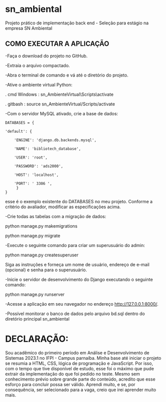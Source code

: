 # sn_ambiental
Projeto prático de implementação back end - Seleção para estágio na empresa SN Ambiental 

## COMO EXECUTAR A APLICAÇÃO

-Faça o download do projeto no GitHub.

-Extraia o arquivo compactado.

-Abra o terminal de comando e vá até o diretório do projeto.

-Ative o ambiente virtual Python:

. cmd Windows : sn_AmbienteVirtual\Scripts\activate

. gitbash : source sn_AmbienteVirtual/Scripts/activate


-Com o servidor MySQL ativado, crie a base de dados:

    DATABASES = {

    'default': {
    
        'ENGINE': 'django.db.backends.mysql',
        
        'NAME': 'bibliotech_database',
        
        'USER': 'root',
        
        'PASSWORD': 'ads2000',
        
        'HOST': 'localhost',
        
        'PORT': ' 3306 ',
         }
    }
        
esse é o exemplo existente do DATABASES no meu projeto. Conforme a critério do avaliador, modificar as especificações acima.
       
-Crie todas as tabelas com a migração de dados:

python manage.py makemigrations 

python manage.py migrate

-Execute o seguinte comando para criar um superusuário do admin:

python manage.py createsuperuser

Siga as instruções e forneça um nome de usuário, endereço de e-mail (opcional) e senha para o superusuário.

-Inicie o servidor de desenvolvimento do Django executando o seguinte comando:

python manage.py runserver

-Acesse a aplicação em seu navegador no endereço http://127.0.0.1:8000/.

-Possível monitorar o banco de dados pelo arquivo bd.sql dentro do diretório principal sn_ambiental

# DECLARAÇÃO:

Sou acadêmico do primeiro período em Análise e Desenvolvimento de Sistemas 2023.1 no IFPI - Campus parnaíba. Minha base até iniciar o projeto se resumia a HTML, CSS, lógica de programação e JavaScript. Por isso, com o tempo que tive disponível de estudo, esse foi o máximo que pude extrair da implementação do que foi pedido no teste. Mesmo sem conhecimento prévio sobre grande parte do conteúdo,  acredito que esse esforço para concluir possa ser válido. Aprendi muito, e se, por consequência, ser selecionado para a vaga, creio que irei aprender muito mais.

